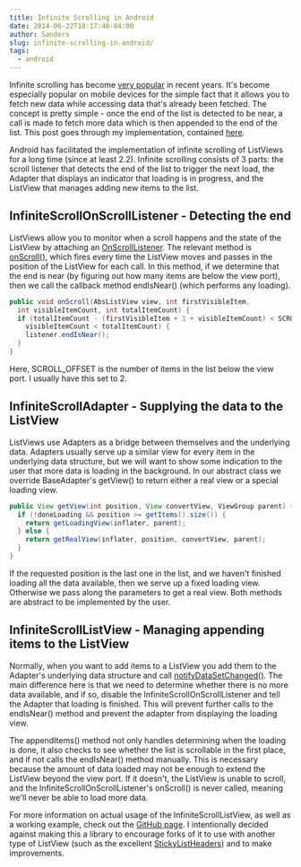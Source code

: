 ```yaml
---
title: Infinite Scrolling in Android
date: 2014-06-22T18:17:46-04:00
author: Sanders
slug: infinite-scrolling-in-android/
tags:
  - android
---
```

Infinite scrolling has become <a href="http://xkcd.com/1309/" target="_blank">very popular</a> in recent years. It's become especially popular on mobile devices for the simple fact that it allows you to fetch new data while accessing data that's already been fetched. The concept is pretty simple - once the end of the list is detected to be near, a call is made to fetch more data which is then appended to the end of the list. This post goes through my implementation, contained <a href="https://github.com/sedenardi/InfiniteScrollListView" target="_blank">here</a>.

Android has facilitated the implementation of infinite scrolling of ListViews for a long time (since at least 2.2). Infinite scrolling consists of 3 parts: the scroll listener that detects the end of the list to trigger the next load, the Adapter that displays an indicator that loading is in progress, and the ListView that manages adding new items to the list.

## InfiniteScrollOnScrollListener - Detecting the end

ListViews allow you to monitor when a scroll happens and the state of the ListView by attaching an <a href="http://developer.android.com/reference/android/widget/AbsListView.OnScrollListener.html" target="_blank">OnScrollListener</a>. The relevant method is <a href="http://developer.android.com/reference/android/widget/AbsListView.OnScrollListener.html#onScroll(android.widget.AbsListView, int, int, int)" target="_blank">onScroll()</a>, which fires every time the ListView moves and passes in the position of the ListView for each call. In this method, if we determine that the end is near (by figuring out how many items are below the view port), then we call the callback method endIsNear() (which performs any loading).

```java
public void onScroll(AbsListView view, int firstVisibleItem,
  int visibleItemCount, int totalItemCount) {
  if (totalItemCount - (firstVisibleItem + 1 + visibleItemCount) < SCROLL_OFFSET &&
    visibleItemCount < totalItemCount) {
    listener.endIsNear();
  }
}
```

Here, SCROLL_OFFSET is the number of items in the list below the view port. I usually have this set to 2.

## InfiniteScrollAdapter - Supplying the data to the ListView

ListViews use Adapters as a bridge between themselves and the underlying data. Adapters usually serve up a similar view for every item in the underlying data structure, but we will want to show some indication to the user that more data is loading in the background. In our abstract class we override BaseAdapter's getView() to return either a real view or a special loading view.

```java
public View getView(int position, View convertView, ViewGroup parent) {
  if (!doneLoading && position >= getItems().size()) {
    return getLoadingView(inflater, parent);
  } else {
    return getRealView(inflater, position, convertView, parent);
  }
}
```

If the requested position is the last one in the list, and we haven't finished loading all the data available, then we serve up a fixed loading view. Otherwise we pass along the parameters to get a real view. Both methods are abstract to be implemented by the user.

## InfiniteScrollListView - Managing appending items to the ListView

Normally, when you want to add items to a ListView you add them to the Adapter's underlying data structure and call <a href="http://developer.android.com/reference/android/widget/BaseAdapter.html#notifyDataSetChanged()" target="_blank">notifyDataSetChanged()</a>. The main difference here is that we need to determine whether there is no more data available, and if so, disable the InfiniteScrollOnScrollListener and tell the Adapter that loading is finished. This will prevent further calls to the endIsNear() method and prevent the adapter from displaying the loading view.

The appendItems() method not only handles determining when the loading is done, it also checks to see whether the list is scrollable in the first place, and if not calls the endIsNear() method manually. This is necessary because the amount of data loaded may not be enough to extend the ListView beyond the view port. If it doesn't, the ListView is unable to scroll, and the InfiniteScrollOnScrollListener's onScroll() is never called, meaning we'll never be able to load more data.

For more information on actual usage of the InfiniteScrollListView, as well as a working example, check out the <a href="https://github.com/sedenardi/InfiniteScrollListView" target="_blank">GitHub page</a>. I intentionally decided against making this a library to encourage forks of it to use with another type of ListView (such as the excellent <a href="https://github.com/emilsjolander/StickyListHeaders" target="_blank">StickyListHeaders</a>) and to make improvements.
